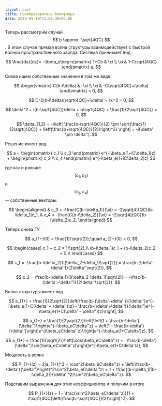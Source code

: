 ```yaml
---
layout: post
title: Преобразователь Компфнера
date: 2015-05-10T11:08:30+03:00
---
```


Теперь рассмотрим случай $$ b \approx -\sqrt{4QC} $$. В этом случае прямая волна структуры взаимодействует с быстрой волной пространственного заряда. Система принимает вид:

$$
	\frac{da}{dz}= -i\beta_e\begin{pmatrix}
	1+Cb & \xi \\
	\xi & 1-C\sqrt{4QC}
	\end{pmatrix}
	a.
$$

Снова ищем собственные значения в том же виде:

$$
	\begin{vmatrix}
	C(b-i\delta) & -\xi \\
	\xi & -C(\sqrt{4QC}+i\delta)
	\end{vmatrix} = 0,
$$

$$
	C^2(b-i\delta)(\sqrt{4QC}+i\delta) + \xi^2 = 0,
$$

$$
	\delta^2 + i(b-\sqrt{4QC})\delta + b\sqrt{4QC} + \frac{1}{2\sqrt{4QC}} = 0,
$$

$$
	\delta_{1,2} = -i\left[ \frac{b-\sqrt{4QC}}{2} \pm \sqrt{\frac{1}{2\sqrt{4QC}} + \left(\frac{b+\sqrt{4QC}}{2}\right)^2} \right] = -i(\delta' \pm \delta'').
$$

Решение имеет вид

$$
	a =
	\begin{pmatrix}
	c_1 \\ c_3
	\end{pmatrix}
	e^{-i\beta_e(1+iC\delta_1)z}
	+
	\begin{pmatrix}
	c_2 \\ c_4
	\end{pmatrix}
	e^{-i\beta_e(1+iC\delta_2)z}
$$

где как и раньше $$ (c_1, c_3) $$ и $$ (c_2, c_4) $$ -- собственные векторы:

$$
	\begin{aligned}
		& c_3 = -\frac{C(b-i\delta_1)}{\xi} = -2\sqrt[4]{QC}(b-i\delta_1)c_1,
		& c_4 = -\frac{C(b-i\delta_2)}{\xi} = -2\sqrt[4]{QC}(b-i\delta_2)c_2.
	\end{aligned}
$$

Теперь снова ГУ:

$$
	a_{1+}(0) = \frac{1}{\sqrt{2}},\quad a_{2+}(0) = 0,
$$

$$
	\begin{cases}
		c_1 + c_2 = 1/\sqrt{2},\\
		(b-i\delta_1)c_1 + (b-i\delta_2)c_2 = 0,\\
	\end{cases}
$$

$$
	c_1 = -\frac{b-i\delta_2}{i(\delta_2-\delta_1)\sqrt{2}} = \frac{b-(\delta'-\delta'')}{2\delta''\sqrt{2}},
$$

$$
	c_2 = \frac{b-i\delta_1}{i(\delta_2-\delta_1)\sqrt{2}} = -\frac{b-(\delta'+\delta'')}{2\delta''\sqrt{2}}.
$$

Волна структуры имеет вид

$$
	a_{1+} = \frac{1}{2\sqrt{2}}\left[\frac{b-(\delta'-\delta'')}{\delta''}e^{-i\beta_e(1+C(\delta' + \delta''))z} - \frac{b-(\delta'+\delta'')}{\delta''}e^{-i\beta_e(1+C(\delta' - \delta''))z}\right],
$$

$$
	a_{1+} = \frac{1}{2\sqrt{2}}\left[\left(1 + \frac{b-\delta'}{\delta''}\right)e^{-i\beta_eC\delta''z} + \left(1 - \frac{b-\delta'}{\delta''}\right)e^{i\beta_eC\delta''z}\right]e^{-i\beta_e(1+C\delta')z},
$$

$$
a_{1+} = \frac{1}{\sqrt{2}}\left[\cos(\beta_eC\delta''z) + i \frac{b-\delta'}{\delta''}\sin(\beta_eC\delta''z)\right]e^{-i\beta_e(1+C\delta')z},
$$

Мощность в волне

$$
	P_{1+}(z) = 2|a_{1+}|^2 = \cos^2(\beta_eC\delta''z) + \left(\frac{b-\delta'}{\delta''}\right)^2\sin^2(\beta_eC\delta''z) =
	1 + \frac{(b-i\delta_1)(b-i\delta_2)}{\delta''^2}\sin^2(\beta_eC\delta''z).
$$

Подставим выражения для этих коэффициентов и получим в итоге

$$
	P_{1+}(z) = 1 - \frac{\sin^2(\beta_eC\delta''z)}{1 + 2\sqrt{4QC}\left(\frac{b+\sqrt{4QC}}{2}\right)^2}.
$$
